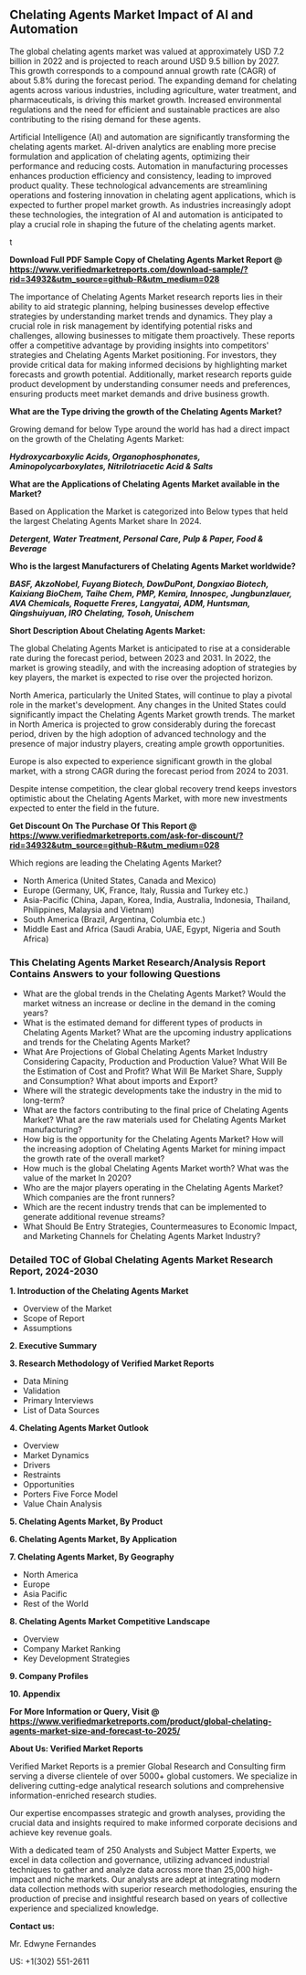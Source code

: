 <h2>Chelating Agents Market Impact of AI and Automation</h2><p>The global chelating agents market was valued at approximately USD 7.2 billion in 2022 and is projected to reach around USD 9.5 billion by 2027. This growth corresponds to a compound annual growth rate (CAGR) of about 5.8% during the forecast period. The expanding demand for chelating agents across various industries, including agriculture, water treatment, and pharmaceuticals, is driving this market growth. Increased environmental regulations and the need for efficient and sustainable practices are also contributing to the rising demand for these agents.</p><p>Artificial Intelligence (AI) and automation are significantly transforming the chelating agents market. AI-driven analytics are enabling more precise formulation and application of chelating agents, optimizing their performance and reducing costs. Automation in manufacturing processes enhances production efficiency and consistency, leading to improved product quality. These technological advancements are streamlining operations and fostering innovation in chelating agent applications, which is expected to further propel market growth. As industries increasingly adopt these technologies, the integration of AI and automation is anticipated to play a crucial role in shaping the future of the chelating agents market.</p>t</p><p id="" class=""><strong>Download Full PDF Sample Copy of Chelating Agents Market Report @ <a href="https://www.verifiedmarketreports.com/download-sample/?rid=34932&utm_source=github-R&utm_medium=028" target="_blank">https://www.verifiedmarketreports.com/download-sample/?rid=34932&utm_source=github-R&utm_medium=028</a></strong></p><p>The importance of&nbsp;Chelating Agents Market research reports lies in their ability to aid strategic planning, helping businesses develop effective strategies by understanding market trends and dynamics. They play a crucial role in risk management by identifying potential risks and challenges, allowing businesses to mitigate them proactively. These reports offer a competitive advantage by providing insights into competitors' strategies and Chelating Agents Market positioning. For investors, they provide critical data for making informed decisions by highlighting market forecasts and growth potential. Additionally, market research reports guide product development by understanding consumer needs and preferences, ensuring products meet market demands and drive business growth.</p><p><strong>What are the&nbsp;Type driving the growth of the Chelating Agents Market?</strong></p><p id="" class="">Growing demand for below Type around the world has had a direct impact on the growth of the Chelating Agents Market:</p><em><strong>Hydroxycarboxylic Acids, Organophosphonates, Aminopolycarboxylates, Nitrilotriacetic Acid & Salts</strong></em></p><strong>What are the&nbsp;Applications&nbsp;of Chelating Agents Market available in the Market?</strong></p><p id="" class="">Based on Application the Market is categorized into Below types that held the largest Chelating Agents Market share In 2024.</p><em><strong>Detergent, Water Treatment, Personal Care, Pulp & Paper, Food & Beverage</strong></em></p><strong>Who is the largest Manufacturers of Chelating Agents Market worldwide?</strong></p><p><em><strong>BASF, AkzoNobel, Fuyang Biotech, DowDuPont, Dongxiao Biotech, Kaixiang BioChem, Taihe Chem, PMP, Kemira, Innospec, Jungbunzlauer, AVA Chemicals, Roquette Freres, Langyatai, ADM, Huntsman, Qingshuiyuan, IRO Chelating, Tosoh, Unischem</strong></em></p><p id="" class=""><strong>Short Description About Chelating Agents Market:</strong></p><p>The global Chelating Agents Market is anticipated to rise at a considerable rate during the forecast period, between 2023 and 2031. In 2022, the market is growing steadily, and with the increasing adoption of strategies by key players, the market is expected to rise over the projected horizon.</p><p>North America, particularly the United States, will continue to play a pivotal role in the market's development. Any changes in the United States could significantly impact the Chelating Agents Market growth trends. The market in North America is projected to grow considerably during the forecast period, driven by the high adoption of advanced technology and the presence of major industry players, creating ample growth opportunities.</p><p>Europe is also expected to experience significant growth in the global market, with a strong CAGR during the forecast period from 2024 to 2031.</p><p>Despite intense competition, the clear global recovery trend keeps investors optimistic about the Chelating Agents Market, with more new investments expected to enter the field in the future.</p><p id="" class=""><strong>Get Discount On The Purchase Of This Report @ <a href="https://www.verifiedmarketreports.com/ask-for-discount/?rid=34932&utm_source=github-R&utm_medium=028" target="_blank">https://www.verifiedmarketreports.com/ask-for-discount/?rid=34932&utm_source=github-R&utm_medium=028</a></strong></p>Which regions are leading the Chelating Agents Market?</p><ul><li>North America (United States, Canada and Mexico)</li><li>Europe (Germany, UK, France, Italy, Russia and Turkey etc.)</li><li>Asia-Pacific (China, Japan, Korea, India, Australia, Indonesia, Thailand, Philippines, Malaysia and Vietnam)</li><li>South America (Brazil, Argentina, Columbia etc.)</li><li>Middle East and Africa (Saudi Arabia, UAE, Egypt, Nigeria and South Africa)</li></ul><h3 id="" class="">This Chelating Agents Market Research/Analysis Report Contains Answers to your following Questions</h3><ul><li>What are the global trends in the Chelating Agents Market? Would the market witness an increase or decline in the demand in the coming years?</li><li>What is the estimated demand for different types of products in Chelating Agents Market? What are the upcoming industry applications and trends for the Chelating Agents Market?</li><li>What Are Projections of Global Chelating Agents Market Industry Considering Capacity, Production and Production Value? What Will Be the Estimation of Cost and Profit? What Will Be Market Share, Supply and Consumption? What about imports and Export?</li><li>Where will the strategic developments take the industry in the mid to long-term?</li><li>What are the factors contributing to the final price of Chelating Agents Market? What are the raw materials used for Chelating Agents Market manufacturing?</li><li>How big is the opportunity for the Chelating Agents Market? How will the increasing adoption of Chelating Agents Market for mining impact the growth rate of the overall market?</li><li>How much is the global Chelating Agents Market worth? What was the value of the market In 2020?</li><li>Who are the major players operating in the Chelating Agents Market? Which companies are the front runners?</li><li>Which are the recent industry trends that can be implemented to generate additional revenue streams?</li><li>What Should Be Entry Strategies, Countermeasures to Economic Impact, and Marketing Channels for Chelating Agents Market Industry?</li></ul><h3 id="" class="">Detailed TOC of Global Chelating Agents Market Research Report, 2024-2030</h3><p id="" class=""><strong>1. Introduction of the Chelating Agents Market</strong></p><ul><li>Overview of the Market</li><li>Scope of Report</li><li>Assumptions</li></ul><p id="" class=""><strong>2. Executive Summary</strong></p><p id="" class=""><strong>3. Research Methodology of Verified Market Reports</strong></p><ul><li>Data Mining</li><li>Validation</li><li>Primary Interviews</li><li>List of Data Sources</li></ul><p id="" class=""><strong>4. Chelating Agents Market Outlook</strong></p><ul><li>Overview</li><li>Market Dynamics</li><li>Drivers</li><li>Restraints</li><li>Opportunities</li><li>Porters Five Force Model</li><li>Value Chain Analysis</li></ul><p id="" class=""><strong>5. Chelating Agents Market, By Product</strong></p><p id="" class=""><strong>6. Chelating Agents Market, By Application</strong></p><p id="" class=""><strong>7. Chelating Agents Market, By Geography</strong></p><ul><li>North America</li><li>Europe</li><li>Asia Pacific</li><li>Rest of the World</li></ul><p id="" class=""><strong>8. Chelating Agents Market Competitive Landscape</strong></p><ul><li>Overview</li><li>Company Market Ranking</li><li>Key Development Strategies</li></ul><p id="" class=""><strong>9. Company Profiles</strong></p><p id="" class=""><strong>10. Appendix</strong></p><p id="" class=""><strong>For More Information or Query, Visit @ <a href="https://www.verifiedmarketreports.com/product/global-chelating-agents-market-size-and-forecast-to-2025/" target="_blank">https://www.verifiedmarketreports.com/product/global-chelating-agents-market-size-and-forecast-to-2025/</a></strong></p><p id="" class=""><strong>About Us: Verified Market Reports</strong></p><p id="" class="">Verified Market Reports is a premier Global Research and Consulting firm serving a diverse clientele of over 5000+ global customers. We specialize in delivering cutting-edge analytical research solutions and comprehensive information-enriched research studies.</p><p id="" class="">Our expertise encompasses strategic and growth analyses, providing the crucial data and insights required to make informed corporate decisions and achieve key revenue goals.</p><p id="" class="">With a dedicated team of 250 Analysts and Subject Matter Experts, we excel in data collection and governance, utilizing advanced industrial techniques to gather and analyze data across more than 25,000 high-impact and niche markets. Our analysts are adept at integrating modern data collection methods with superior research methodologies, ensuring the production of precise and insightful research based on years of collective experience and specialized knowledge.</p><p id="" class=""><strong>Contact us:</strong></p><p id="" class="">Mr. Edwyne Fernandes</p><p id="" class="">US: +1(302) 551-2611</p>